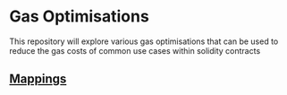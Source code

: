 # Gas Optimisations
This repository will explore various gas optimisations that can be used to reduce the gas costs of common use cases within solidity contracts

## [Mappings](.\contracts\mapping\README.md)
